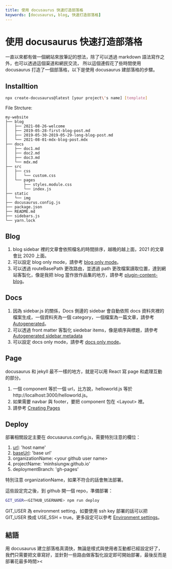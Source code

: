 ```yaml
---
title: 使用 docusaurus 快速打造部落格
keywords: [docusaurus, blog, 快速打造部落格]
---
```


# 使用 docusaurus 快速打造部落格

一直以來都有做一個網站來放筆記的想法，除了可以透過 markdown 語法寫作之外，也可以透過這個渠道和網民交流，
所以這個連假花了些時間使用 docusaurus 打造了一個部落格，以下是使用 docusaurus 建部落格的步驟。

## Installtion

```sh
npx create-docusaurus@latest [your project\'s name] [template]
```

File Strcture:

```text
my-website
├── blog
│   ├── 2021-08-26-welcome
│   ├── 2019-05-28-first-blog-post.md
│   ├── 2019-05-30-2019-05-29-long-blog-post.md
│   └── 2021-08-01-mdx-blog-post.mdx
├── docs
│   ├── doc1.md
│   ├── doc2.md
│   ├── doc3.md
│   └── mdx.md
├── src
│   ├── css
│   │   └── custom.css
│   └── pages
│       ├── styles.module.css
│       └── index.js
├── static
│   └── img
├── docusaurus.config.js
├── package.json
├── README.md
├── sidebars.js
└── yarn.lock
```

## Blog

1. blog sidebar 裡的文章會依照檔名的時間排序，越晚的越上面，2021 的文章會比 2020 上面。
2. 可以設定 blog only mode，請參考  [blog only mode](https://docusaurus.io/docs/blog#blog-only-mode)。
3. 可以透過 routeBasePath 更改路由，並透過 path 更改檔案讀取位置，達到網站客製化，像是我把 blog 當作放作品集的地方，請參考 [plugin-content-blog](https://docusaurus.io/docs/api/plugins/@docusaurus/plugin-content-blog)。

## Docs

1. 因為 sidebar.js 的關係，Docs 側邊的 sidebar 會自動依照 docs 資料夾裡的檔案生成，一個資料夾為一個 category，一個檔案為一篇文章，請參考 [Autogenerated](https://docusaurus.io/docs/sidebar/autogenerated)。
2. 可以透過 front matter 客製化 siedebar items，像是順序與標題，請參考 [Autogenerated sidebar metadata](https://docusaurus.io/docs/sidebar/autogenerated#autogenerated-sidebar-metadata)
3. 可以設定 docs only mode，請參考 [docs only mode](https://docusaurus.io/docs/docs-introduction#docs-only-mode)。

## Page

docusaurus 和 jekyll 最不一樣的地方，就是可以用 React 寫 page 和處理互動的部分。

1. 一個 component 等於一個 url，比方說，helloworld.js 等於 http://localhost:3000/helloworld.js。
2. 如果需要 navbar 與 footer，要把 component 包在 <Layout\> 裡。
3. 請參考 [Creating Pages](https://docusaurus.io/docs/creating-pages)

## Deploy

部署相關設定主要在 docusaurus.config.js，需要特別注意的欄位：

1. [url](https://docusaurus.io/docs/api/docusaurus-config#url): 'host name'
2. [baseUrl](https://docusaurus.io/docs/api/docusaurus-config#baseurl): 'base url'
3. organizationName: <your github user name\>
4. projectName: 'minhsiungw.github.io'
5. deploymentBranch: 'gh-pages'

特別注意 organizationName，如果不符合的話會無法部署。

這些設定完之後，到 github 開一個 repo，準備部署：

```sh
GIT_USER=<GITHUB_USERNAME> npm run deploy
```

GIT_USER 為 environment setting，如要使用 ssh key 部署的話可以把 GIT_USER 換成 USE_SSH = true。更多設定可以參考  [Environment settings](https://docusaurus.io/docs/deployment#environment-settings)。

## 結語

用 docusaurus 建立部落格真滴快，無論是樣式與使用者互動都已經設定好了，我們只需要把文章寫好，並針對一些路由做客製化設定即可開始部署，最後反而是部署花最多時間><
